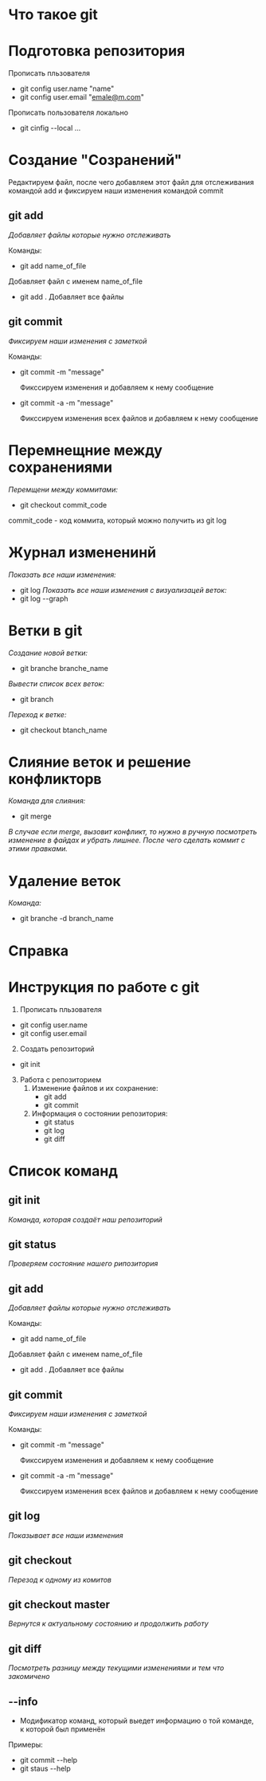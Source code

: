 
# Что такое git

# Подготовка репозитория
Прописать пльзователя
* git config user.name "name"
* git config user.email "emale@m.com"

Прописать пользователя локально
* git cinfig --local ...

# Создание "Созранений"
Редактируем файл, после чего добавляем этот файл для отслеживания командой add и фиксируем наши изменения командой commit
## git add
*Добавляет файлы которые нужно отслеживать*

Команды: 
* git add name_of_file

Добавляет файл с именем name_of_file

* git add .
    Добавляет все файлы
## git commit
*Фиксируем наши изменения с заметкой*

Команды: 
* git commit -m "message"

   Фикссируем изменения и добавляем к нему сообщение

* git commit  -a -m "message"

   Фикссируем изменения всех файлов и добавляем к нему сообщение

# Перемнещние между сохранениями
*Перемщени между коммитами:*

* git checkout commit_code

commit_code - код коммита, который можно получить из git log

# Журнал измененинй 
*Показать все наши изменения:*
* git log
*Показать все наши изменения c визуализацей веток:*
* git log --graph

# Ветки в git
*Создание новой ветки:*
* git branche branche_name

*Вывести список всех веток:*
* git branch

*Переход к ветке:*
* git checkout btanch_name


# Слияние веток и решение конфликторв 
*Команда для слияния:*
* git merge 

*В случае если merge, вызовит конфликт, то нужно в ручную посмотреть изменение в файдах и убрать лишнее. После чего сделать коммит с этими правками.*

# Удаление веток
*Команда:*
* git branche -d branch_name

# Справка







# Инструкция по работе с git
1. Прописать пльзователя
* git config user.name
* git config user.email
2. Создать репозиторий
* git init 
3. Работа с репозиторием
    1. Изменение файлов и их сохранение:
        * git add
        * git commit    
    2. Информация о состоянии репозитория:
         * git status
         * git log
         * git diff                                      


# Список команд

## git init
*Команда, которая создаёт наш репозиторий* 

## git status 
*Проверяем состояние нашего рипозитория*

## git add
*Добавляет файлы которые нужно отслеживать*

Команды: 
* git add name_of_file

Добавляет файл с именем name_of_file

* git add .
    Добавляет все файлы

## git commit
*Фиксируем наши изменения с заметкой*

Команды: 
* git commit -m "message"

   Фикссируем изменения и добавляем к нему сообщение

* git commit  -a -m "message"

   Фикссируем изменения всех файлов и добавляем к нему сообщение

 ## git log
   *Показывает все наши изменения*

   ## git checkout
   *Перезод к одному из комитов*

   ## git checkout master
   *Вернутся к актуальному состоянию и продолжить работу*

   ## git diff
   *Посмотреть разницу между текущими изменениями и тем что закомичено*

   ## --info
   * Модификатор команд, который выедет информацию о той команде, к которой был применён

   Примеры:
 *  git commit --help 
 *  git staus --help

   